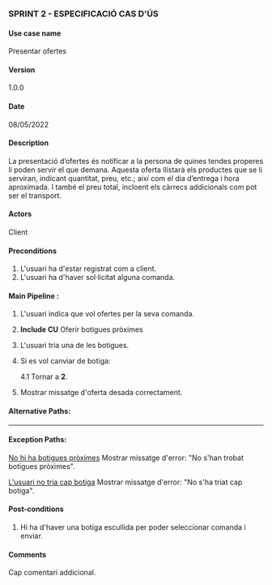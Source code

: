 ### SPRINT 2 - ESPECIFICACIÓ CAS D'ÚS

#### Use case name
Presentar ofertes

#### Version
1.0.0

#### Date
08/05/2022

#### Description
La presentació d’ofertes és notificar a la persona de quines tendes properes li poden servir el que demana. Aquesta oferta llistarà els productes que se li serviran, indicant quantitat, preu, etc.; així com el dia d’entrega i hora aproximada. I també el preu total, incloent els càrrecs addicionals com pot ser el transport.

#### Actors
Client

#### Preconditions
1. L'usuari ha d'estar registrat com a client.
2. L'usuari ha d'haver sol·licitat alguna comanda.

#### Main Pipeline :
1. L'usuari indica que vol ofertes per la seva comanda.

2. **Include CU** Oferir botigues pròximes

3. L'usuari tria una de les botigues.

4. Si es vol canviar de botiga:
    
    4.1 Tornar a **2**.

5. Mostrar missatge d'oferta desada correctament.

#### Alternative Paths:

---
#### Exception Paths:

<u>No hi ha botigues pròximes</u>
Mostrar missatge d'error: "No s'han trobat botigues pròximes".

<u>L'usuari no tria cap botiga</u>
Mostrar missatge d'error: "No s'ha triat cap botiga".

#### Post-conditions
1. Hi ha d'haver una botiga escullida per poder seleccionar comanda i enviar.

#### Comments
Cap comentari addicional.
